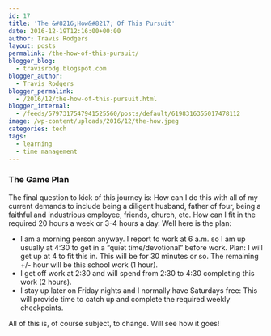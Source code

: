 ```yaml
---
id: 17
title: 'The &#8216;How&#8217; Of This Pursuit'
date: 2016-12-19T12:16:00+00:00
author: Travis Rodgers
layout: posts
permalink: /the-how-of-this-pursuit/
blogger_blog:
  - travisrodg.blogspot.com
blogger_author:
  - Travis Rodgers
blogger_permalink:
  - /2016/12/the-how-of-this-pursuit.html
blogger_internal:
  - /feeds/5797317547941525560/posts/default/6198316355017478112
image: /wp-content/uploads/2016/12/the-how.jpeg
categories: tech
tags:
  - learning
  - time management
---
```

<h3 style="text-align: left;">
  The Game Plan
</h3>

The final question to kick of this journey is: How can I do this with all of my current demands to include being a diligent husband, father of four, being a faithful and industrious employee, friends, church, etc. How can I fit in the required 20 hours a week or 3-4 hours a day. Well here is the plan:

  * I am a morning person anyway. I report to work at 6 a.m. so I am up usually at 4:30 to get in a &#8220;quiet time/devotional&#8221; before work. Plan: I will get up at 4 to fit this in. This will be for 30 minutes or so. The remaining +/- hour will be this school work (1 hour).
  * I get off work at 2:30 and will spend from 2:30 to 4:30 completing this work (2 hours).
  * I stay up later on Friday nights and I normally have Saturdays free: This will provide time to catch up and complete the required weekly checkpoints.

<div>
  All of this is, of course subject, to change. Will see how it goes!
</div>